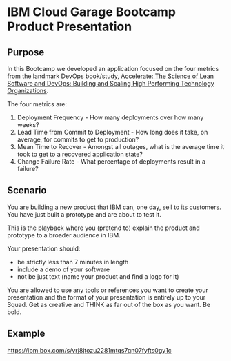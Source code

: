 # IBM Cloud Garage Bootcamp Product Presentation

## Purpose

In this Bootcamp we developed an application focused on the four metrics from the landmark DevOps book/study, [Accelerate: The Science of Lean Software and DevOps: Building and Scaling High Performing Technology Organizations](https://itrevolution.com/book/accelerate/).

The four metrics are:

1. Deployment Frequency - How many deployments over how many weeks?
1. Lead Time from Commit to Deployment - How long does it take, on average, for commits to get to production?
1. Mean Time to Recover - Amongst all outages, what is the average time it took to get to a recovered application state?
1. Change Failure Rate - What percentage of deployments result in a failure?

## Scenario

You are building a new product that IBM can, one day, sell to its customers. You have just built a prototype and are about to test it. 

This is the playback where you (pretend to) explain the product and prototype to a broader audience in IBM.

Your presentation should:

- be strictly less than 7 minutes in length
- include a demo of your software
- not be just text (name your product and find a logo for it)

You are allowed to use any tools or references you want to create your presentation and the format of your presentation is entirely up to your Squad. Get as creative and THINK as far out of the box as you want. Be bold.


## Example

https://ibm.box.com/s/vrj8jtozu2281mtqs7qn07fyfts0gy1c
